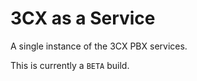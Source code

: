 # 3CX as a Service

A single instance of the 3CX PBX services.

This is currently a ``BETA`` build.

